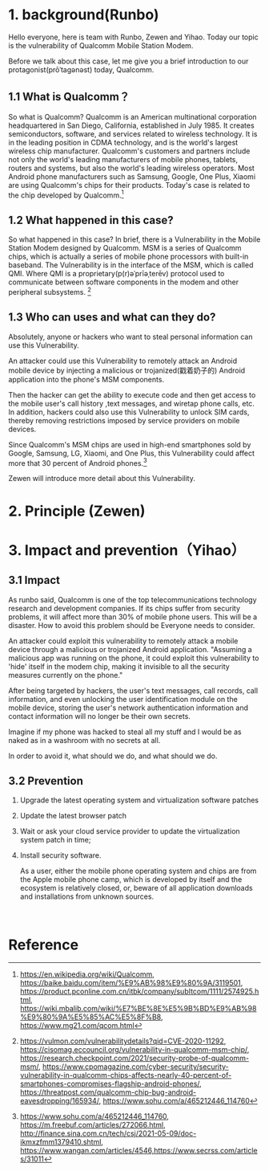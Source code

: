 # 1. background(Runbo)

Hello everyone, here is team with Runbo, Zewen and Yihao. Today our topic is the vulnerability  of Qualcomm Mobile Station Modem.

Before we talk about this case, let me give you a brief introduction to our protagonist(prōˈtaɡənəst) today, Qualcomm. 

## 1.1 What is Qualcomm？

So what is Qualcomm? Qualcomm is an American multinational corporation headquartered in San Diego, California, established in July 1985. It creates semiconductors, software, and services related to wireless technology. It is in the leading position in CDMA technology, and is the world's largest wireless chip manufacturer. Qualcomm's customers and partners include not only the world's leading manufacturers of mobile phones, tablets, routers and systems, but also the world's leading wireless operators. Most Android phone manufacturers such as Samsung, Google, One Plus, Xiaomi are using Qualcomm's chips for their products. Today's case is related to the chip developed by Qualcomm.[^intro of qualcomm]

## 1.2 What happened in this case?

So what happened in this case? In brief, there is a Vulnerability in the Mobile Station Modem designed by Qualcomm. MSM is a series of Qualcomm chips, which is actually a series of mobile phone processors with built-in baseband. The Vulnerability is in the interface of the MSM, which is called QMI. Where QMI is a proprietary(p(r)əˈprīəˌterēv) protocol used to communicate between software components in the modem and other peripheral subsystems. [^case introduction]

## 1.3 Who can uses and what can they do?

Absolutely, anyone or hackers who want to steal personal information can use this Vulnerability. 

An attacker could use this Vulnerability to remotely attack an Android mobile device by injecting a malicious or trojanized(戳着奶子的) Android application into the phone's MSM components. 

Then the hacker can get the ability to execute code and then get access to the mobile user's call history ,text messages, and wiretap phone calls, etc. In addition, hackers could also use this Vulnerability to unlock SIM cards, thereby removing restrictions imposed by service providers on mobile devices.

Since Qualcomm's MSM chips are used in high-end smartphones sold by Google, Samsung, LG, Xiaomi, and One Plus, this Vulnerability could affect more that 30 percent of Android phones.[^more intro]

Zewen will introduce more detail about this Vulnerability. 



# 2. Principle (Zewen) 





# 3. Impact and prevention（Yihao）



## 3.1 Impact

As runbo said, Qualcomm is one of the top telecommunications technology research and development companies. If its chips suffer from security problems, it will affect more than 30% of mobile phone users. This will be a disaster. How to avoid this problem should be Everyone needs to consider.

An attacker could exploit this vulnerability to remotely attack a mobile device through a malicious or trojanized Android application. "Assuming a malicious app was running on the phone, it could exploit this vulnerability to 'hide' itself in the modem chip, making it invisible to all the security measures currently on the phone."

After being targeted by hackers, the user's text messages, call records, call information, and even unlocking the user identification module on the mobile device, storing the user's network authentication information and contact information will no longer be their own secrets.

Imagine if my phone was hacked to steal all my stuff and I would be as naked as in a washroom with no secrets at all.

In order to avoid it, what should we do, and what should we do. 



## 3.2 Prevention

1. Upgrade the latest operating system and virtualization software patches

2. Update the latest browser patch

3. Wait or ask your cloud service provider to update the virtualization system patch in time;

4. Install security software. 

   As a user, either the mobile phone operating system and chips are from the Apple mobile phone camp, which is developed by itself and the ecosystem is relatively closed, or, beware of all application downloads and installations from unknown sources.

​        

# Reference

[^intro of qualcomm]: https://en.wikipedia.org/wiki/Qualcomm, https://baike.baidu.com/item/%E9%AB%98%E9%80%9A/3119501, https://product.pconline.com.cn/itbk/company/subItcom/1111/2574925.html, https://wiki.mbalib.com/wiki/%E7%BE%8E%E5%9B%BD%E9%AB%98%E9%80%9A%E5%85%AC%E5%8F%B8, https://www.mg21.com/qcom.html



[^case introduction]: https://vulmon.com/vulnerabilitydetails?qid=CVE-2020-11292, https://cisomag.eccouncil.org/vulnerability-in-qualcomm-msm-chip/, https://research.checkpoint.com/2021/security-probe-of-qualcomm-msm/, https://www.cpomagazine.com/cyber-security/security-vulnerability-in-qualcomm-chips-affects-nearly-40-percent-of-smartphones-compromises-flagship-android-phones/, https://threatpost.com/qualcomm-chip-bug-android-eavesdropping/165934/, https://www.sohu.com/a/465212446_114760



[^more intro]: https://www.sohu.com/a/465212446_114760, https://m.freebuf.com/articles/272066.html, http://finance.sina.com.cn/tech/csj/2021-05-09/doc-ikmxzfmm1379410.shtml, https://www.wangan.com/articles/4546,https://www.secrss.com/articles/31011
